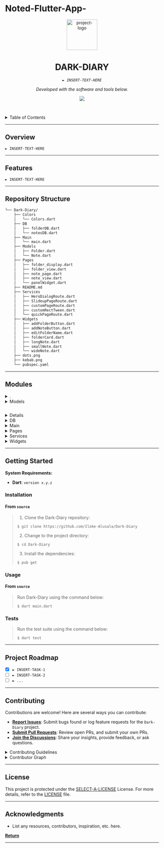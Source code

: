 # Noted-Flutter-App-
<p align="center">
  <img src="https://img.icons8.com/external-tal-revivo-regular-tal-revivo/96/external-readme-is-a-easy-to-build-a-developer-hub-that-adapts-to-the-user-logo-regular-tal-revivo.png" width="100" alt="project-logo">
</p>
<p align="center">
    <h1 align="center">DARK-DIARY</h1>
</p>
<p align="center">
    <em><code>► INSERT-TEXT-HERE</code></em>
</p>
<p align="center">
	<!-- Shields.io badges not used with skill icons. --><p>
<p align="center">
		<em>Developed with the software and tools below.</em>
</p>
<p align="center">
	<a href="https://skillicons.dev">
		<img src="https://skillicons.dev/icons?i=dart,md&theme=light">
	</a></p>

<br><!-- TABLE OF CONTENTS -->
<details>
  <summary>Table of Contents</summary><br>

- [ Overview](#-overview)
- [ Features](#-features)
- [ Repository Structure](#-repository-structure)
- [ Modules](#-modules)
- [ Getting Started](#-getting-started)
  - [ Installation](#-installation)
  - [ Usage](#-usage)
  - [ Tests](#-tests)
- [ Project Roadmap](#-project-roadmap)
- [ Contributing](#-contributing)
- [ License](#-license)
- [ Acknowledgments](#-acknowledgments)
</details>
<hr>

##  Overview

<code>► INSERT-TEXT-HERE</code>

---

##  Features

<code>► INSERT-TEXT-HERE</code>

---

##  Repository Structure

```sh
└── Dark-Diary/
    ├── Colors
    │   └── Colors.dart
    ├── DB
    │   ├── folderDB.dart
    │   └── notesDB.dart
    ├── Main
    │   └── main.dart
    ├── Models
    │   ├── Folder.dart
    │   └── Note.dart
    ├── Pages
    │   ├── folder_display.dart
    │   ├── folder_view.dart
    │   ├── note_page.dart
    │   ├── note_view.dart
    │   └── panelWidget.dart
    ├── README.md
    ├── Services
    │   ├── HeroDialogRoute.dart
    │   ├── SlideupPageRoute.dart
    │   ├── customPageRoute.dart
    │   ├── customRectTween.dart
    │   └── quickPageRoute.dart
    ├── Widgets
    │   ├── addFolderButton.dart
    │   ├── addNoteButton.dart
    │   ├── editFolderName.dart
    │   ├── folderCard.dart
    │   ├── longNote.dart
    │   ├── smallNote.dart
    │   └── wideNote.dart
    ├── dots.png
    ├── kebab.png
    └── pubspec.yaml
```

---

##  Modules

<details closed><summary>.</summary>

| File                                                                                 | Summary                         |
| ---                                                                                  | ---                             |
| [pubspec.yaml](https://github.com/Iloke-Alusala/Dark-Diary/blob/master/pubspec.yaml) | <code>► INSERT-TEXT-HERE</code> |

</details>

<details closed><summary>Models</summary>

| File                                                                                      | Summary                         |
| ---                                                                                       | ---                             |
| [Note.dart](https://github.com/Iloke-Alusala/Dark-Diary/blob/master/Models/Note.dart)     | <code>## Description

The `Note.dart` file provides a `Note` class, which represents a note entity with properties such as id, importance, number, title, description, creation time, and folder id. It also includes constants for database table and field names.

### Features

- **Note Properties**: Defines properties for id, importance, number, title, description, creation time, and folder id of notes.
- **JSON Serialization**: Supports converting note objects to and from JSON format.
- **Copy Method**: Provides a method for creating a copy of a note object with optional modifications.

## Usage

To use the `Note` class in your Flutter application, follow these steps:

1. Import the `Note.dart` file into your project.
2. Create instances of the `Note` class to represent notes in your application.
3. Utilize the provided methods for JSON serialization and copying note objects.</code> |
| [Folder.dart](https://github.com/Iloke-Alusala/Dark-Diary/blob/master/Models/Folder.dart) | <code>## Description

The `Folder.dart` file provides a `Folder` class, which represents a folder entity with properties such as id, name, creation time, and size. It also includes constants for database table and field names.

### Features

- **Folder Properties**: Defines properties for id, name, creation time, and size of folders.
- **JSON Serialization**: Supports converting folder objects to and from JSON format.
- **Copy Method**: Provides a method for creating a copy of a folder object with optional modifications.

## Usage

To use the `Folder` class in your Flutter application, follow these steps:

1. Import the `Folder.dart` file into your project.
2. Create instances of the `Folder` class to represent folders in your application.
3. Utilize the provided methods for JSON serialization and copying folder objects./code> |

</details>

<details closed><summary>Colors</summary>

| File                                                                                      | Summary                         |
| ---                                                                                       | ---                             |
| [Colors.dart](https://github.com/Iloke-Alusala/Dark-Diary/blob/master/Colors/Colors.dart) | <code>## Usage

The `Colors.dart` file provides a `AppColors` class with several color constants:

- `black0`: A dark black color.
- `black1`: A slightly lighter black color.
- `black2`: A grayish black color.
- `red`: A vibrant red color.
- `grey0`: A dark gray color.
- `grey1`: A lighter gray color.
- `grey2`: An even lighter gray color.
- `white`: A pure white color.</code> |

</details>

<details closed><summary>DB</summary>

| File                                                                                      | Summary                         |
| ---                                                                                       | ---                             |
| [folderDB.dart](https://github.com/Iloke-Alusala/Dark-Diary/blob/master/DB/folderDB.dart) | <code>## Description

The `FolderDB.dart` file provides a `folderDB` class, which serves as a database provider for managing folders in the application. It utilizes the `sqflite` package for SQLite database operations.

### Features

- **Database Initialization**: Initializes the SQLite database and creates the necessary tables for storing folder data.
- **CRUD Operations**: Supports create, read, update, and delete (CRUD) operations for folders.
- **Folder Size Update**: Automatically updates the size of folders based on the number of notes they contain.
- **Folder Time Update**: Updates the creation time of folders when they are modified.

## Usage

To use the `folderDB` class in your Flutter application, follow these steps:

1. Import the `FolderDB.dart` file into your project.
2. Create an instance of the `folderDB` class to access database operations.
3. Use the provided methods to interact with folders in your application.</code> |
| [notesDB.dart](https://github.com/Iloke-Alusala/Dark-Diary/blob/master/DB/notesDB.dart)   | <code>## Description

The `notesDB.dart` file provides a `notesDB` class, which serves as a database provider for managing notes in the application. It utilizes the `sqflite` package for SQLite database operations.

### Features

- **Database Initialization**: Initializes the SQLite database and creates the necessary tables for storing note data.
- **CRUD Operations**: Supports create, read, update, and delete (CRUD) operations for notes.
- **Folder Association**: Allows associating notes with specific folders for organization.
- **Uncategorized Notes Handling**: Provides methods for managing uncategorized notes separately.

## Usage

To use the `notesDB` class in your Flutter application, follow these steps:

1. Import the `notesDB.dart` file into your project.
2. Create an instance of the `notesDB` class to access database operations.
3. Use the provided methods to interact with notes in your application.</code> |

</details>

<details closed><summary>Main</summary>

| File                                                                                | Summary                         |
| ---                                                                                 | ---                             |
| [main.dart](https://github.com/Iloke-Alusala/Dark-Diary/blob/master/Main/main.dart) | <code>## Description

The `main.dart` file initializes the Flutter application and sets up the initial configuration, including themes and routes.

### Features

- **Material Design Theme**: Sets up the material design theme for the application.
- **Route Configuration**: Defines routes for navigating between different pages.
- **Debug Mode Banner**: Controls the display of the debug mode banner.

## Usage

To use the `main.dart` file in your Flutter application, follow these steps:

1. Import the `main.dart` file into your project.
2. Modify the `MyApp` class and `build` method to customize the application's theme and routes.
3. Run the application using `flutter run`.</code> |

</details>

<details closed><summary>Pages</summary>

| File                                                                                                     | Summary                         |
| ---                                                                                                      | ---                             |
| [note_view.dart](https://github.com/Iloke-Alusala/Dark-Diary/blob/master/Pages/note_view.dart)           | <code>## Description

The `note_view.dart` file provides a StatefulWidget called `note_view`, which allows users to view and edit individual notes. It provides functionalities for updating note details such as title, description, and folder. Additionally, users can share notes via the Share functionality provided by the Share plugin.

### Features

- **Note Editing**: Allows users to edit note details such as title and description.
- **Folder Selection**: Enables users to change the folder of a note.
- **Share Note**: Provides functionality to share notes via the Share plugin.

## Usage

To use the `note_view.dart` file in your Flutter application, follow these steps:

1. Import the `note_view.dart` file into your project.
2. Create an instance of the `note_view` widget and pass the necessary parameters (note, folder, isNewNote) to it.</code> |
| [folder_display.dart](https://github.com/Iloke-Alusala/Dark-Diary/blob/master/Pages/folder_display.dart) | <code>## Description

The `folder_display.dart` file provides a StatefulWidget called `folder_display`, which displays folders along with their sizes and allows users to manage them. It also includes functionalities for adding, editing, and deleting folders.

### Features

- **Folder Display**: Displays folders with their sizes in a scrollable list.
- **Manage Mode**: Allows users to enter manage mode to edit or delete folders.
- **Add Folder Button**: Provides a button for adding new folders.
- **Edit Folder Name**: Allows users to edit folder names.
- **Delete Folder**: Allows users to delete folders along with their contents.

## Usage

To use the `folder_display.dart` file in your Flutter application, follow these steps:

1. Import the `folder_display.dart` file into your project.
2. Create an instance of the `folder_display` widget and pass the necessary parameters.
3. Utilize the folder display page in your application's navigation flow.</code> |
| [panelWidget.dart](https://github.com/Iloke-Alusala/Dark-Diary/blob/master/Pages/panelWidget.dart)       | <code>## Description

The `panelWidget.dart` file provides a StatelessWidget called `panelWidget`, which is used to display a panel widget within a SlidingUpPanel in a Flutter application. This panel widget can be customized and extended to suit various needs, such as displaying a list of folders or any other content.

### Features

- **Customizable Design**: The panel widget can be customized with different colors, sizes, and shapes to match the application's design.
- **Flexible Height**: The height of the panel widget is flexible and can be adjusted based on the screen size or content.

## Usage

To use the `panelWidget.dart` file in your Flutter application, follow these steps:

1. Import the `panelWidget.dart` file into your project.
2. Create an instance of the `panelWidget` widget and pass the necessary parameters (e.g., `panelController`) to it.
</code> |
| [folder_view.dart](https://github.com/Iloke-Alusala/Dark-Diary/blob/master/Pages/folder_view.dart)       | <code>## Description

The `folder_view.dart` file provides a StatefulWidget called `folder_view`, which displays folders in a staggered grid view layout. It allows users to view folders and their contents in a visually appealing manner. The file also includes functionalities for refreshing folders and adding new folders.

### Features

- **Folder Display**: Displays folders in a staggered grid view layout.
- **Refresh Folders**: Allows users to refresh the folder view to display the latest folders.
- **Add Folder Button**: Provides a button for adding new folders.

## Usage

To use the `folder_view.dart` file in your Flutter application, follow these steps:

1. Import the `folder_view.dart` file into your project.
2. Create an instance of the `folder_view` widget and include it in your application's navigation flow.
</code> |
| [note_page.dart](https://github.com/Iloke-Alusala/Dark-Diary/blob/master/Pages/note_page.dart)           | <code>## Description

The `note_page.dart` file provides a StatefulWidget called `note_page`, which displays notes in a staggered grid view layout. It allows users to view notes and their contents in a visually appealing manner. The file also includes functionalities for refreshing notes and adding new notes.

### Features

- **Note Display**: Displays notes in a staggered grid view layout.
- **Refresh Notes**: Allows users to refresh the note view to display the latest notes.
- **Add Note Button**: Provides a button for adding new notes.

## Usage

To use the `note_page.dart` file in your Flutter application, follow these steps:

1. Import the `note_page.dart` file into your project.
2. Create an instance of the `note_page` widget and include it in your application's navigation flow.</code> |

</details>

<details closed><summary>Services</summary>

| File                                                                                                            | Summary                         |
| ---                                                                                                             | ---                             |
| [quickPageRoute.dart](https://github.com/Iloke-Alusala/Dark-Diary/blob/master/Services/quickPageRoute.dart)     | <code>## Description

The `quickPageRoute.dart` file provides a class called `quickPageRoute`, which extends the [PageRouteBuilder] class. This custom page route builder allows for instant navigation between screens without any transition animation, making it suitable for scenarios where immediate navigation is desired.

### Features

- **Instant Navigation**: The page route builder instantly navigates to the specified screen without any transition animation.
- **Customizable**: The builder can be customized with additional parameters and options if needed.

## Usage

To use the `quickPageRoute.dart` file in your Flutter application, follow these steps:

1. Import the `quickPageRoute.dart` file into your project.
2. Create an instance of the `quickPageRoute` class and provide the child widget.
3. Use the `Navigator.of(context).push()` method to push the quick page route.</code> |
| [SlideupPageRoute.dart](https://github.com/Iloke-Alusala/Dark-Diary/blob/master/Services/SlideupPageRoute.dart) | <code>## Description

The `SlideupPageRoute.dart` file provides a class called `SlideupPageRoute<T>`, which extends the [PageRoute] class. This custom route creates an overlay dialog with a slide-up animation effect, making it suitable for displaying modal bottom sheets or other content that needs to slide into view from the bottom of the screen. It supports features such as barrier dismissal, transition duration, maintaining state, and customizable barrier color.

### Features

- **Slide-up Animation**: The page route creates an overlay dialog with a slide-up animation effect, adding a visually appealing transition when displaying content.
- **Barrier Dismissal**: The dialog can be dismissed by tapping on the barrier outside the dialog area.
- **Transition Duration**: Customizable transition durations to control the speed of the animation when the dialog slides into view and when it slides out.
- **Maintain State**: Option to maintain the state of the dialog when navigating back and forth.
- **Custom Barrier Color**: Ability to customize the color of the barrier behind the dialog.

## Usage

To use the `SlideupPageRoute.dart` file in your Flutter application, follow these steps:

1. Import the `SlideupPageRoute.dart` file into your project.
2. Create an instance of the `SlideupPageRoute<T>` class and provide a `builder` function to build the content of the dialog.
3. Use the `Navigator` class to push the page route onto the navigation stack.</code> |
| [customPageRoute.dart](https://github.com/Iloke-Alusala/Dark-Diary/blob/master/Services/customPageRoute.dart)   | <code>## Description

The `customPageRoute.dart` file provides a class called `customPageRoute`, which extends the [PageRouteBuilder] class. This custom page route allows for creating custom page transitions with a specified duration and animation.

### Features

- **Custom Page Transition**: The page route provides a slide transition effect from right to left when navigating to a new page.
- **Transition Duration**: Customizable transition durations to control the speed of the animation.
- **Barriers Dismissible**: Option to dismiss the page route by tapping on the barrier outside the page area.

## Usage

To use the `customPageRoute.dart` file in your Flutter application, follow these steps:

1. Import the `customPageRoute.dart` file into your project.
2. Create an instance of the `customPageRoute` class and provide the child widget to be displayed.
3. Use the `Navigator` class to push the custom page route onto the navigation stack.</code> |
| [customRectTween.dart](https://github.com/Iloke-Alusala/Dark-Diary/blob/master/Services/customRectTween.dart)   | <code>## Description

The `customRectTween.dart` file provides a class called `CustomRectTween`, which extends the [RectTween] class. This custom rectangle tween applies a [Curves.easeOut] curve to the transition, resulting in a smoother animation.

### Features

- **Linear Transition**: The rectangle tween provides a linear transition effect with an ease-out curve.
- **Customizable Curves**: The tween applies the ease-out curve to control the animation's speed and acceleration.

## Usage

To use the `customRectTween.dart` file in your Flutter application, follow these steps:

1. Import the `customRectTween.dart` file into your project.
2. Create an instance of the `CustomRectTween` class and provide the begin and end rectangles.
3. Use the `lerp` method to interpolate the rectangle at a specific fraction along the curve.E</code> |
| [HeroDialogRoute.dart](https://github.com/Iloke-Alusala/Dark-Diary/blob/master/Services/HeroDialogRoute.dart)   | <code>## Description

The `HeroDialogueRoute.dart` file provides a class called `HeroDialogRoute<T>`, which extends the [PageRoute] class. This custom route creates an overlay dialog with a popup effect, making it suitable for displaying dialogs or popup windows in Flutter applications. It supports features such as barrier dismissal, transition duration, maintaining state, and customizable barrier color.

### Features

- **Popup Effect**: The dialog route creates an overlay dialog with a popup effect, adding a visually appealing transition when displaying dialogs.
- **Barrier Dismissal**: The dialog can be dismissed by tapping on the barrier outside the dialog area.
- **Transition Duration**: Customizable transition duration to control the speed of the dialog animation.
- **Maintain State**: Option to maintain the state of the dialog when navigating back and forth.
- **Custom Barrier Color**: Ability to customize the color of the barrier behind the dialog.

## Usage

To use the `HeroDialogueRoute.dart` file in your Flutter application, follow these steps:

1. Import the `HeroDialogueRoute.dart` file into your project.
2. Create an instance of the `HeroDialogRoute<T>` class and provide a `builder` function to build the content of the dialog.
3. Use the `Navigator` class to push the dialog route onto the navigation stack.</code> |

</details>

<details closed><summary>Widgets</summary>

| File                                                                                                         | Summary                         |
| ---                                                                                                          | ---                             |
| [editFolderName.dart](https://github.com/Iloke-Alusala/Dark-Diary/blob/master/Widgets/editFolderName.dart)   | <code>► INSERT-TEXT-HERE</code> |
| [smallNote.dart](https://github.com/Iloke-Alusala/Dark-Diary/blob/master/Widgets/smallNote.dart)             | <code>► INSERT-TEXT-HERE</code> |
| [folderCard.dart](https://github.com/Iloke-Alusala/Dark-Diary/blob/master/Widgets/folderCard.dart)           | <code>► INSERT-TEXT-HERE</code> |
| [addNoteButton.dart](https://github.com/Iloke-Alusala/Dark-Diary/blob/master/Widgets/addNoteButton.dart)     | <code>► INSERT-TEXT-HERE</code> |
| [longNote.dart](https://github.com/Iloke-Alusala/Dark-Diary/blob/master/Widgets/longNote.dart)               | <code>► INSERT-TEXT-HERE</code> |
| [wideNote.dart](https://github.com/Iloke-Alusala/Dark-Diary/blob/master/Widgets/wideNote.dart)               | <code>► INSERT-TEXT-HERE</code> |
| [addFolderButton.dart](https://github.com/Iloke-Alusala/Dark-Diary/blob/master/Widgets/addFolderButton.dart) | <code>► INSERT-TEXT-HERE</code> |

</details>

---

##  Getting Started

**System Requirements:**

* **Dart**: `version x.y.z`

###  Installation

<h4>From <code>source</code></h4>

> 1. Clone the Dark-Diary repository:
>
> ```console
> $ git clone https://github.com/Iloke-Alusala/Dark-Diary
> ```
>
> 2. Change to the project directory:
> ```console
> $ cd Dark-Diary
> ```
>
> 3. Install the dependencies:
> ```console
> $ pub get
> ```

###  Usage

<h4>From <code>source</code></h4>

> Run Dark-Diary using the command below:
> ```console
> $ dart main.dart
> ```

###  Tests

> Run the test suite using the command below:
> ```console
> $ dart test
> ```

---

##  Project Roadmap

- [X] `► INSERT-TASK-1`
- [ ] `► INSERT-TASK-2`
- [ ] `► ...`

---

##  Contributing

Contributions are welcome! Here are several ways you can contribute:

- **[Report Issues](https://github.com/Iloke-Alusala/Dark-Diary/issues)**: Submit bugs found or log feature requests for the `Dark-Diary` project.
- **[Submit Pull Requests](https://github.com/Iloke-Alusala/Dark-Diary/blob/main/CONTRIBUTING.md)**: Review open PRs, and submit your own PRs.
- **[Join the Discussions](https://github.com/Iloke-Alusala/Dark-Diary/discussions)**: Share your insights, provide feedback, or ask questions.

<details closed>
<summary>Contributing Guidelines</summary>

1. **Fork the Repository**: Start by forking the project repository to your github account.
2. **Clone Locally**: Clone the forked repository to your local machine using a git client.
   ```sh
   git clone https://github.com/Iloke-Alusala/Dark-Diary
   ```
3. **Create a New Branch**: Always work on a new branch, giving it a descriptive name.
   ```sh
   git checkout -b new-feature-x
   ```
4. **Make Your Changes**: Develop and test your changes locally.
5. **Commit Your Changes**: Commit with a clear message describing your updates.
   ```sh
   git commit -m 'Implemented new feature x.'
   ```
6. **Push to github**: Push the changes to your forked repository.
   ```sh
   git push origin new-feature-x
   ```
7. **Submit a Pull Request**: Create a PR against the original project repository. Clearly describe the changes and their motivations.
8. **Review**: Once your PR is reviewed and approved, it will be merged into the main branch. Congratulations on your contribution!
</details>

<details closed>
<summary>Contributor Graph</summary>
<br>
<p align="center">
   <a href="https://github.com{/Iloke-Alusala/Dark-Diary/}graphs/contributors">
      <img src="https://contrib.rocks/image?repo=Iloke-Alusala/Dark-Diary">
   </a>
</p>
</details>

---

##  License

This project is protected under the [SELECT-A-LICENSE](https://choosealicense.com/licenses) License. For more details, refer to the [LICENSE](https://choosealicense.com/licenses/) file.

---

##  Acknowledgments

- List any resources, contributors, inspiration, etc. here.

[**Return**](#-overview)

---
